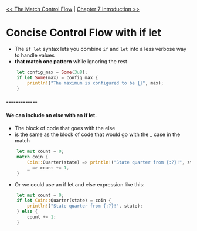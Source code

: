 [<< The Match Control Flow](./match_control_flow.md) | [ Chapter 7 Introduction >>](../chapter_7/introduction.md)

# Concise Control Flow with if let
* The `if let` syntax lets you combine `if` and `let` into a less verbose way to handle values
* **that match one pattern** while ignoring the rest

```rust 
    let config_max = Some(3u8);
    if let Some(max) = config_max {
        println!("The maximum is configured to be {}", max);
    }
```

#### -------------
#### We can include an else with an if let.
* The block of code that goes with the else 
* is the same as the block of code that would go with the _ case in the match

```rust
    let mut count = 0;
    match coin {
        Coin::Quarter(state) => println!("State quarter from {:?}!", state),
        _ => count += 1,
    }
```

* Or we could use an if let and else expression like this:

```rust
    let mut count = 0;
    if let Coin::Quarter(state) = coin {
        println!("State quarter from {:?}!", state);
    } else {
        count += 1;
    }
```
